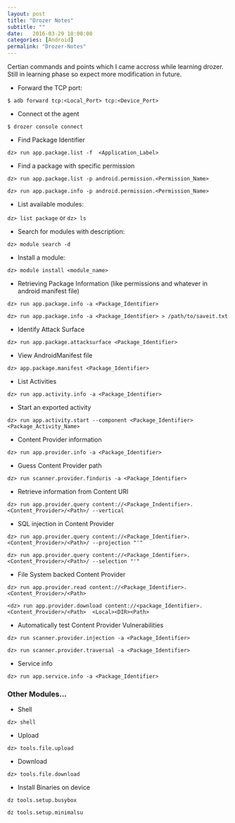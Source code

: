 ```yaml
---
layout: post
title: "Drozer Notes"
subtitle: ""
date:   2016-03-29 10:00:00
categories: [Android]
permalink: "Drozer-Notes"
---
```


Certian commands and points which I came accross while learning drozer. Still in learning phase so expect more modification in future.

 - Forward the TCP port:
 
`$ adb forward tcp:<Local_Port> tcp:<Device_Port>`

 - Connect ot the agent

`$ drozer console connect`

 - Find Package Identifier

`dz> run app.package.list -f  <Application_Label>`

 - Find a package with specific permission

`dz> run app.package.list -p android.permission.<Permission_Name>`

`dz> run app.package.info -p android.permission.<Permission_Name>`

 - List available modules:

`dz> list package` or `dz> ls`

 - Search for modules with description:

`dz> module search -d`

 - Install a module:

`dz> module install <module_name>`

 - Retrieving Package Information (like permissions and whatever in android manifest file)

`dz> run app.package.info -a <Package_Identifier>`

`dz> run app.package.info -a <Package_Identifier> > /path/to/saveit.txt`

 - Identify Attack Surface

`dz> run app.package.attacksurface <Package_Identifier>`

 - View AndroidManifest file
 
`dz> app.package.manifest <Package_Identifier>`

 - List Activities 

`dz> run app.activity.info -a <Package_Identifier>`

 - Start an exported activity

`dz> run app.activity.start --component <Package_Identifier> <Package_Activity_Name>`

 - Content Provider information

`dz> run app.provider.info -a <Package_Identifier>`

 - Guess Content Provider path

`dz> run scanner.provider.finduris -a <Package_Identifier>`

 - Retrieve information from Content URI

`dz> run app.provider.query content://<Package_Indentifier>.<Content_Provider>/<Path>/ --vertical`

 - SQL injection in Content Provider 

`dz> run app.provider.query content://<Package_Identifier>.<Content_Provider>/<Path>/ --projection "'"` 

`dz> run app.provider.query content://<Package_Identifier>.<Content_Provider>/<Path>/ --selection "'"` 


 - File System backed Content Provider

`dz> run app.provider.read content://<Package_Identifier>.<Content_Provider>/<Path>`

`<dz> run app.provider.download content://<package_Identifier>.<Content_Provider>/<Path>  <Local><DIR><Path>`

 - Automatically test Content Provider Vulnerabilities

`dz> run scanner.provider.injection -a <Package_Identifier>`

`dz> run scanner.provider.traversal -a <Package_Identifier>`

 - Service info

`dz> run app.service.info -a <Package_Identifier>`

### Other Modules...

 - Shell

`dz> shell`

 - Upload

`dz> tools.file.upload`

 - Download

`dz> tools.file.download`

 - Install Binaries on device

`dz tools.setup.busybox`

`dz tools.setup.minimalsu`

